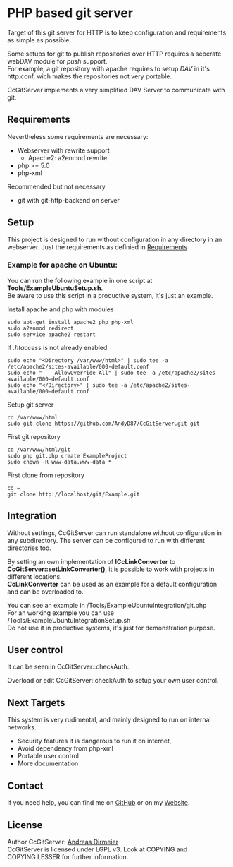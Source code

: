 # PHP based git server

Target of this git server for HTTP is to keep configuration and requirements as simple as possible.

Some setups for git to publish repositories over HTTP requires a seperate webDAV module for *push* support.  
For example, a git repository with apache requires to setup *DAV* in it's http.conf, wich makes the repositories not very portable.

CcGitServer implements a very simplified DAV Server to communicate with git.

## Requirements

Nevertheless some requirements are necessary:
 - Webserver with rewrite support
   - Apache2: a2enmod rewrite
 - php >= 5.0
 - php-xml
 
Recommended but not necessary
 - git with git-http-backend on server
 
## Setup

This project is designed to run without configuration in any directory in an webserver. Just the requirements as definied in [Requirements](.#Requirements)


### Example for apache on Ubuntu:

You can run the following example in one script at **Tools/ExampleUbuntuSetup.sh**.  
Be aware to use this script in a productive system, it's just an example.

Install apache and php with modules

    sudo apt-get install apache2 php php-xml
    sudo a2enmod redirect
    sudo service apache2 restart

If *.htaccess* is not already enabled

    sudo echo "<Directory /var/www/html>" | sudo tee -a /etc/apache2/sites-available/000-default.conf
    sudo echo "    AllowOverride All" | sudo tee -a /etc/apache2/sites-available/000-default.conf
    sudo echo "</Directory>" | sudo tee -a /etc/apache2/sites-available/000-default.conf

Setup git server 

    cd /var/www/html
    sudo git clone https://github.com/AndyD87/CcGitServer.git git

First git repository

    cd /var/www/html/git
    sudo php git.php create ExampleProject
    sudo chown -R www-data.www-data *

First clone from repository

    cd ~
    git clone http://localhost/git/Example.git

## Integration

Without settings, CcGitServer can run standalone without configuration in any subdirectory.
The server can be configured to run with different directories too.

By setting an own implementation of **ICcLinkConverter** to **CcGitServer::setLinkConverter()**, it is possible to work with projects in different locations.  
**CcLinkConverter** can be used as an example for a default configuration and can be overloaded to.

You can see an example in /Tools/ExampleUbuntuIntegration/git.php   
For an working example you can use /Tools/ExampleUbuntuIntegrationSetup.sh  
Do not use it in productive systems, it's just for demonstration purpose.

## User control

It can be seen in CcGitServer::checkAuth.

Overload or edit CcGitServer::checkAuth to setup your own user control.

## Next Targets

This system is very rudimental, and mainly designed to run on internal networks.

- Security features
    It is dangerous to run it on internet,
- Avoid dependency from php-xml
- Portable user control
- More documentation

## Contact

If you need help, you can find me on [GitHub](https://github.com/AndyD87) or on my [Website](https://adirmeier.de).

## License

Author CcGitServer: [Andreas Dirmeier](http://adirmeier.de)  
CcGitServer is licensed under LGPL v3. Look at COPYING and COPYING.LESSER for further information.
